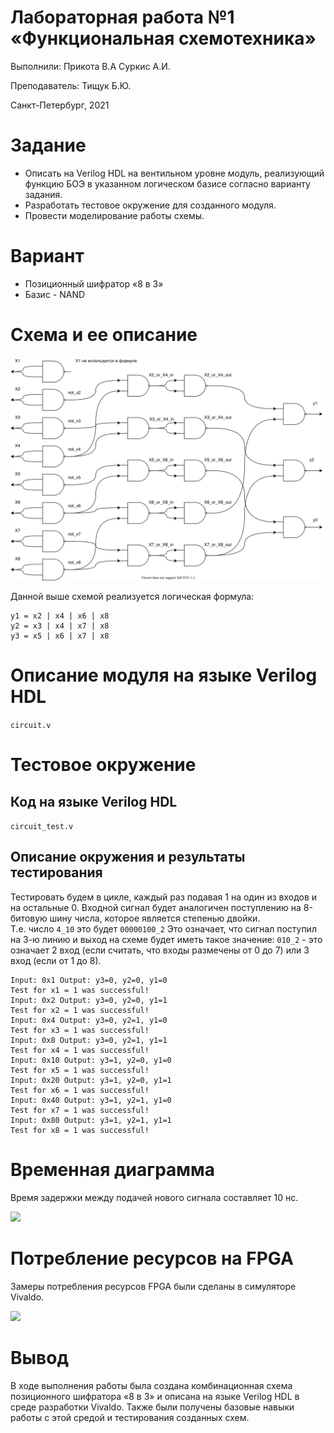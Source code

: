 <!-- федеральное государственное автономное образовательное учреждение высшего образования
«Национальный исследовательский университет ИТМО» -->

# Лабораторная работа №1 &laquo;Функциональная схемотехника&raquo;

Выполнили: Прикота В.А Суркис А.И.

Преподаватель: Тищук Б.Ю.

Санкт-Петербург, 2021

Задание
=======

-   Описать на Verilog HDL на вентильном уровне модуль, реализующий
    функцию БОЭ в указанном логическом базисе согласно варианту задания.
-   Разработать тестовое окружение для созданного модуля.
-   Провести моделирование работы схемы.

Вариант
=======

-   Позиционный шифратор «8 в 3»
-   Базис - NAND

Схема и ее описание
===================

![](./circuit.svg)
<!-- ![Схема позиционного шифратора 8 в 3, реализованного на базисе NAND
логики[]{label="ris:image"}](https://i.imgur.com/eW4RyQl.png) -->

Данной выше схемой реализуется логическая формула:

```
y1 = x2 | x4 | x6 | x8
y2 = x3 | x4 | x7 | x8
y3 = x5 | x6 | x7 | x8
```
<!-- $$y_1 = x_2 \lor x_4 \lor x_6 \lor x_8$$
$$y_2 = x_3 \lor x_4 \lor x_7 \lor x_8$$
$$y_3 = x_5 \lor x_6 \lor x_7 \lor x_8$$ -->

Описание модуля на языке Verilog HDL
====================================

`circuit.v`
<!-- ``` {.verilog language="Verilog" basicstyle="\small"}
`timescale 1ns / 1ps

module circuit(
    input x1,
    input x2,
    input x3,
    input x4,
    input x5,
    input x6,
    input x7,
    input x8,
    output y1,
    output y2,
    output y3
    );
    
    
    wire not_x2, not_x3, not_x4, not_x5, not_x6, not_x7, not_x8;
    
    nand(not_x2, x2, x2);
    nand(not_x3, x3, x3);
    nand(not_x4, x4, x4);
    nand(not_x5, x5, x5);
    nand(not_x6, x6, x6);
    nand(not_x7, x7, x7);
    nand(not_x8, x8, x8);
    
    wire x2_or_x4_in, x3_or_x4_in, x5_or_x6_in, x6_or_x8_in, x7_or_x8_in;
    
    nand(x2_or_x4_in, not_x2, not_x4);
    nand(x3_or_x4_in, not_x3, not_x4);
    nand(x5_or_x6_in, not_x5, not_x6);
    nand(x6_or_x8_in, not_x6, not_x8);
    nand(x7_or_x8_in, not_x7, not_x8);
    
    wire x2_or_x4_out, x3_or_x4_out, x5_or_x6_out, x6_or_x8_out, x7_or_x8_out;
    
    nand(x2_or_x4_out, x2_or_x4_in, x2_or_x4_in);
    nand(x3_or_x4_out, x3_or_x4_in, x3_or_x4_in);
    nand(x5_or_x6_out, x5_or_x6_in, x5_or_x6_in);
    nand(x6_or_x8_out, x6_or_x8_in, x6_or_x8_in);
    nand(x7_or_x8_out, x7_or_x8_in, x7_or_x8_in);
    
    
    nand(y1, x2_or_x4_out, x6_or_x8_out);
    nand(y2, x3_or_x4_out, x7_or_x8_out);
    nand(y3, x5_or_x6_out, x7_or_x8_out);
    
endmodule
``` -->

Тестовое окружение
==================

Код на языке Verilog HDL
------------------------

`circuit_test.v`
<!-- ``` {.verilog language="Verilog" basicstyle="\small"}
`timescale 1ns / 1ps

module circuit_test;
    
    reg[7:0] x;
    wire y1, y2, y3;
    
    circuit circuit_1(
        .x1(x[0]),
        .x2(x[1]),
        .x3(x[2]),
        .x4(x[3]),
        .x5(x[4]),
        .x6(x[5]),
        .x7(x[6]),
        .x8(x[7]),
        .y1(y1),
        .y2(y2),
        .y3(y3)
    );
    
    integer i = 0;
    initial begin
        for (i = 0; i < 8; i = i + 1) begin
            x = 2**i;
            
            #10
            
            $display("Input: 0x%0h Output: y3=%b, y2=%b, y1=%b",x, y3, y2, y1); 
            if (i == 0 && y3 == 0 && y2 == 0 && y1 == 0) begin
                $display("Test for x1 = 1 was successful!");
            end 
            
            if (i == 1 && y3 == 0 && y2 == 0 && y1 == 1) begin
                $display("Test for x2 = 1 was successful!");
            end
            
            if (i == 2 && y3 == 0 && y2 == 1 && y1 == 0) begin
                $display("Test for x3 = 1 was successful!");
            end 
            
            if (i == 3 && y3 == 0 && y2 == 1 && y1 == 1) begin
                $display("Test for x4 = 1 was successful!");
            end
            
            if (i == 4 && y3 == 1 && y2 == 0 && y1 == 0) begin
                $display("Test for x5 = 1 was successful!");
            end
            
            if (i == 5 && y3 == 1 && y2 == 0 && y1 == 1) begin
                $display("Test for x6 = 1 was successful!");
            end
            
            if (i == 6 && y3 == 1 && y2 == 1 && y1 == 0) begin
                $display("Test for x7 = 1 was successful!");
            end
            
            if (i == 7 && y3 == 1 && y2 == 1 && y1 == 1) begin
                $display("Test for x8 = 1 was successful!");
            end
        end  
        // Zeroing x for pretty time diagram
        x = 0;
    end
    
endmodule
``` -->

Описание окружения и результаты тестирования
--------------------------------------------

Тестировать будем в цикле, каждый раз подавая 1 на один из входов и на
остальные 0. Входной сигнал будет аналогичен поступлению на 8-битовую
шину числа, которое является степенью двойки.  
Т.е. число `4_10` это будет `00000100_2` Это означает, что сигнал
поступил на 3-ю линию и выход на схеме будет иметь такое значение:
`010_2` - это означает 2 вход (если считать, что входы размечены от 0
до 7) или 3 вход (если от 1 до 8).

```
Input: 0x1 Output: y3=0, y2=0, y1=0
Test for x1 = 1 was successful!
Input: 0x2 Output: y3=0, y2=0, y1=1
Test for x2 = 1 was successful!
Input: 0x4 Output: y3=0, y2=1, y1=0
Test for x3 = 1 was successful!
Input: 0x8 Output: y3=0, y2=1, y1=1
Test for x4 = 1 was successful!
Input: 0x10 Output: y3=1, y2=0, y1=0
Test for x5 = 1 was successful!
Input: 0x20 Output: y3=1, y2=0, y1=1
Test for x6 = 1 was successful!
Input: 0x40 Output: y3=1, y2=1, y1=0
Test for x7 = 1 was successful!
Input: 0x80 Output: y3=1, y2=1, y1=1
Test for x8 = 1 was successful!
```
<!-- ![](./test_results.jpg) -->
<!-- ![Вывод результатов
тестирования[]{label="ris:image"}](https://i.imgur.com/ZvTaFwg.jpg) -->

Временная диаграмма
===================

Время задержки между подачей нового сигнала составляет 10 нс.

![](./timeline.jpg)
<!-- ![Временная диаграмма для тестого
окружения[]{label="ris:image"}](https://i.imgur.com/KkH6MVL.jpg) -->

Потребление ресурсов на FPGA
============================

Замеры потребления ресурсов FPGA были сделаны в симуляторе Vivaldo.

![](./res.png)
<!-- ![Вывод результатов
тестирования[]{label="ris:image"}](https://i.imgur.com/qv8NBmJ.png) -->

Вывод
=====

В ходе выполнения работы была создана комбинационная схема позиционного
шифратора &laquo;8 в 3&raquo; и описана на языке Verilog HDL в среде разработки
Vivaldo. Также были получены базовые навыки работы с этой средой и
тестирования созданных схем.
